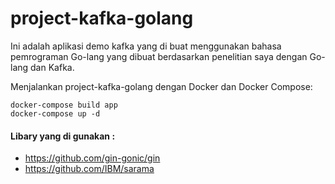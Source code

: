 # project-kafka-golang

Ini adalah aplikasi demo kafka yang di buat menggunakan bahasa pemrograman Go-lang yang dibuat berdasarkan penelitian saya dengan Go-lang dan Kafka.

Menjalankan project-kafka-golang dengan Docker dan Docker Compose:

```
docker-compose build app
docker-compose up -d
```
#### Libary yang di gunakan :
- https://github.com/gin-gonic/gin
- https://github.com/IBM/sarama
